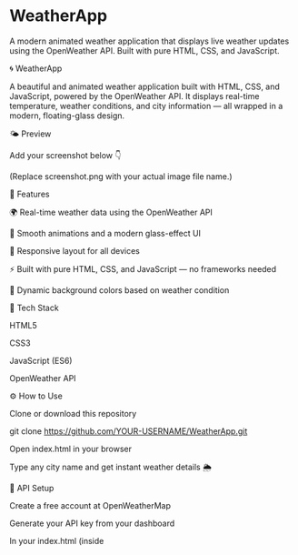 # WeatherApp
A modern animated weather application that displays live weather updates using the OpenWeather API. Built with pure HTML, CSS, and JavaScript.

🌀 WeatherApp

A beautiful and animated weather application built with HTML, CSS, and JavaScript, powered by the OpenWeather API.
It displays real-time temperature, weather conditions, and city information — all wrapped in a modern, floating-glass design.

🌤 Preview

Add your screenshot below 👇


(Replace screenshot.png with your actual image file name.)

🚀 Features

🌍 Real-time weather data using the OpenWeather API

🎨 Smooth animations and a modern glass-effect UI

📱 Responsive layout for all devices

⚡ Built with pure HTML, CSS, and JavaScript — no frameworks needed

🌈 Dynamic background colors based on weather condition

🧩 Tech Stack

HTML5

CSS3

JavaScript (ES6)

OpenWeather API

⚙️ How to Use

Clone or download this repository

git clone https://github.com/YOUR-USERNAME/WeatherApp.git


Open index.html in your browser

Type any city name and get instant weather details 🌦️

🔑 API Setup

Create a free account at OpenWeatherMap

Generate your API key from your dashboard

In your index.html (inside <script>), replace this line with your own key:

const OPENWEATHER_KEY = "YOUR_API_KEY_HERE";


⚠️ Note: If deploying on GitHub Pages, the API key will be visible in browser source.
Use Netlify or Vercel with environment variables for production-grade apps.

🌍 Deployment

This project is live on GitHub Pages ✨
🔗 Visit WeatherApp


Include animated icons for rain, snow, etc.

Store last searched city using LocalStorage
